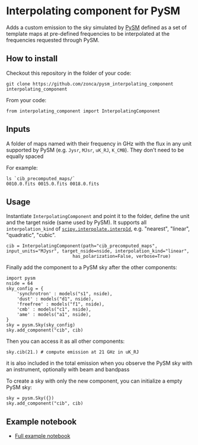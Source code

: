 # Interpolating component for PySM

Adds a custom emission to the sky simulated by [PySM](https://github.com/bthorne93/PySM_public)
defined as a set of template maps at pre-defined frequencies to be interpolated at the frequencies
requested through PySM.

## How to install

Checkout this repository in the folder of your code:

    git clone https://github.com/zonca/pysm_interpolating_component interpolating_component
    
From your code:

    from interpolating_component import InterpolatingComponent
    
## Inputs

A folder of maps named with their frequency in GHz with the flux in any unit supported
by PySM (e.g. `Jysr`, `MJsr`, `uK_RJ`, `K_CMB`).
They don't need to be equally spaced

For example:

    ls `cib_precomputed_maps/`
    0010.0.fits 0015.0.fits 0018.0.fits 
    
## Usage

Instantiate `InterpolatingComponent` and point it to the folder, define the unit and the target nside (same used by PySM).
It supports all `interpolation_kind` of
[`scipy.interpolate.interp1d`](https://docs.scipy.org/doc/scipy/reference/generated/scipy.interpolate.interp1d.html),
e.g. "nearest", "linear", "quadratic", "cubic".

    cib = InterpolatingComponent(path="cib_precomputed_maps", input_units="MJysr", target_nside=nside, interpolation_kind="linear",
                             has_polarization=False, verbose=True)
                             
Finally add the component to a PySM sky after the other components:

```
import pysm
nside = 64
sky_config = {
    'synchrotron' : models("s1", nside),
    'dust' : models("d1", nside),
    'freefree' : models("f1", nside),
    'cmb' : models("c1", nside),
    'ame' : models("a1", nside),
}
sky = pysm.Sky(sky_config)
sky.add_component("cib", cib)
```

Then you can access it as all other components:

    sky.cib(21.) # compute emission at 21 GHz in uK_RJ
    
it is also included in the total emission when you observe the PySM sky with an instrument, optionally with beam and bandpass   

To create a sky with only the new component, you can initialize a empty PySM sky:

    sky = pysm.Sky({})
    sky.add_component("cib", cib)

## Example notebook

* [Full example notebook](https://gist.github.com/zonca/08751497b040ec9d62ff5175573c786e)
